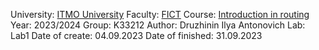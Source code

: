 University: [ITMO University](https://itmo.ru/ru/)
Faculty: [FICT](https://fict.itmo.ru)
Course: [Introduction in routing](https://github.com/itmo-ict-faculty/introduction-in-routing)
Year: 2023/2024
Group: K33212
Author: Druzhinin Ilya Antonovich
Lab: Lab1
Date of create: 04.09.2023
Date of finished: 31.09.2023

